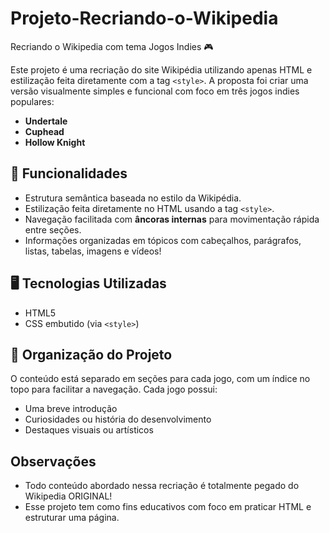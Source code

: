 # Projeto-Recriando-o-Wikipedia
Recriando o Wikipedia com tema Jogos Indies 🎮

Este projeto é uma recriação do site Wikipédia utilizando apenas HTML e estilização feita diretamente com a tag `<style>`. A proposta foi criar uma versão visualmente simples e funcional com foco em três jogos indies populares:

- **Undertale**
- **Cuphead**
- **Hollow Knight**

## 🧩 Funcionalidades

- Estrutura semântica baseada no estilo da Wikipédia.
- Estilização feita diretamente no HTML usando a tag `<style>`.
- Navegação facilitada com **âncoras internas** para movimentação rápida entre seções.
- Informações organizadas em tópicos com cabeçalhos, parágrafos, listas, tabelas, imagens e vídeos!

## 🖥️ Tecnologias Utilizadas

- HTML5
- CSS embutido (via `<style>`)

## 📄 Organização do Projeto

O conteúdo está separado em seções para cada jogo, com um índice no topo para facilitar a navegação. Cada jogo possui:

- Uma breve introdução
- Curiosidades ou história do desenvolvimento
- Destaques visuais ou artísticos

## Observações
- Todo conteúdo abordado nessa recriação é totalmente pegado do Wikipedia ORIGINAL!
- Esse projeto tem como fins educativos com foco em praticar HTML e estruturar uma página.
